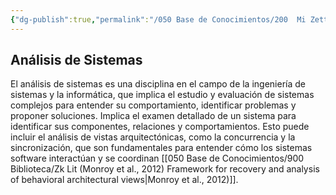 ```yaml
---
{"dg-publish":true,"permalink":"/050 Base de Conocimientos/200  Mi Zettelkasten/100 Docencia/IS1/2025/Clase 05 El Modelado en la Ingeniería del Software/Zk Análisis de Sistemas/","tags":["digitalGarden","análisisDeSistemas"]}
---
```


## Análisis de Sistemas
El análisis de sistemas es una disciplina en el campo de la ingeniería de sistemas y la informática, que implica el estudio y evaluación de sistemas complejos para entender su comportamiento, identificar problemas y proponer soluciones. Implica el examen detallado de un sistema para identificar sus componentes, relaciones y comportamientos. Esto puede incluir el análisis de vistas arquitectónicas, como la concurrencia y la sincronización, que son fundamentales para entender cómo los sistemas software interactúan y se coordinan [[050 Base de Conocimientos/900 Biblioteca/Zk Lit (Monroy et al., 2012) Framework for recovery and analysis of behavioral architectural views\|Monroy et al., 2012)]].
